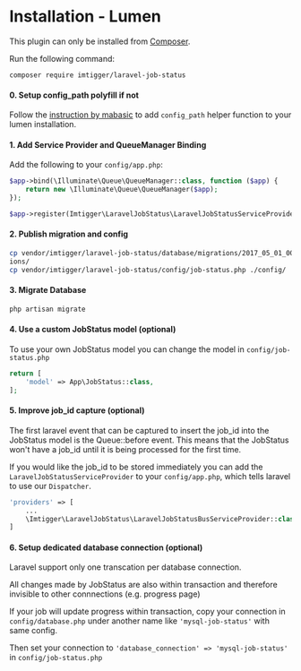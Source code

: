 # Installation - Lumen

This plugin can only be installed from [Composer](https://getcomposer.org/).

Run the following command:
```
composer require imtigger/laravel-job-status
```

#### 0. Setup config_path polyfill if not

Follow the [instruction by mabasic](https://gist.github.com/mabasic/21d13eab12462e596120) to add `config_path` helper function to your lumen installation.

#### 1. Add Service Provider and QueueManager Binding

Add the following to your `config/app.php`:

```php
$app->bind(\Illuminate\Queue\QueueManager::class, function ($app) {
    return new \Illuminate\Queue\QueueManager($app);
});

$app->register(Imtigger\LaravelJobStatus\LaravelJobStatusServiceProvider::class);
```

#### 2. Publish migration and config

```bash
cp vendor/imtigger/laravel-job-status/database/migrations/2017_05_01_000000_create_job_statuses_table.php ./database/migrat
ions/
cp vendor/imtigger/laravel-job-status/config/job-status.php ./config/
```

#### 3. Migrate Database

```bash
php artisan migrate
```

#### 4. Use a custom JobStatus model (optional)

To use your own JobStatus model you can change the model in `config/job-status.php`

```php
return [
    'model' => App\JobStatus::class,
];

```

#### 5. Improve job_id capture (optional)

The first laravel event that can be captured to insert the job_id into the JobStatus model is the Queue::before event. This means that the JobStatus won't have a job_id until it is being processed for the first time.

If you would like the job_id to be stored immediately you can add the `LaravelJobStatusServiceProvider` to your `config/app.php`, which tells laravel to use our `Dispatcher`.
```php
'providers' => [
    ...
    \Imtigger\LaravelJobStatus\LaravelJobStatusBusServiceProvider::class,,
]
```

#### 6. Setup dedicated database connection (optional)

Laravel support only one transcation per database connection.

All changes made by JobStatus are also within transaction and therefore invisible to other connnections (e.g. progress page)

If your job will update progress within transaction, copy your connection in `config/database.php` under another name like `'mysql-job-status'` with same config.

Then set your connection to `'database_connection' => 'mysql-job-status'` in `config/job-status.php`